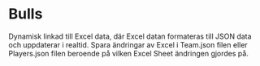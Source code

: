 # Bulls
Dynamisk linkad till Excel data, där Excel datan formateras till JSON data och uppdaterar i realtid.
Spara ändringar av Excel i Team.json filen eller Players.json filen beroende på vilken Excel Sheet ändringen gjordes på.
